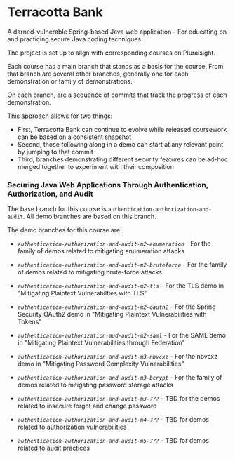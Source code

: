 # Terracotta Bank

A darned-vulnerable Spring-based Java web application - For educating on and practicing secure Java coding techniques

The project is set up to align with corresponding courses on Pluralsight.

Each course has a main branch that stands as a basis for the course.
From that branch are several other branches, generally one for each demonstration or family of demonstrations.

On each branch, are a sequence of commits that track the progress of each demonstration.

This approach allows for two things:

- First, Terracotta Bank can continue to evolve while released coursework can be based on a consistent snapshot
- Second, those following along in a demo can start at any relevant point by jumping to that commit
- Third, branches demonstrating different security features can be ad-hoc merged together to experiment with their composition

### Securing Java Web Applications Through Authentication, Authorization, and Audit


The base branch for this course is `authentication-authorization-and-audit`.
All demo branches are based on this branch.

The demo branches for this course are:

* *`authentication-authorization-and-audit-m2-enumeration`* - For the family of demos related to mitigating enumeration attacks
* *`authentication-authorization-and-audit-m2-bruteforce`* - For the family of demos related to mitigating brute-force attacks
* *`authentication-authorization-and-audit-m2-tls`* - For the TLS demo in "Mitigating Plaintext Vulnerabilties with TLS"
* *`authentication-authorization-and-audit-m2-oauth2`* - For the Spring Security OAuth2 demo in "Mitigating Plaintext Vulnerabilities with Tokens"
* *`authentication-authorization-aud-audit-m2-saml`* - For the SAML demo in "Mitigating Plaintext Vulnerabilities through Federation"

* *`authentication-authorization-and-audit-m3-nbvcxz`* - For the nbvcxz demo in "Mitigating Password Complexity Vulnerabilities"
* *`authentication-authorization-and-audit-m3-bcrypt`* - For the family of demos related to mitigating password storage attacks
* *`authentication-authorization-and-audit-m3-???`* - TBD for the demos related to insecure forgot and change password

* *`authentication-authorization-and-audit-m4-???`* - TBD for demos related to authorization vulnerabilities

* *`authentication-authorization-and-audit-m5-???`* - TBD for demos related to audit practices

